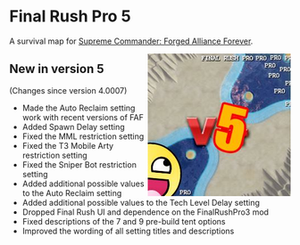 # Final Rush Pro 5

A survival map for [Supreme Commander: Forged Alliance Forever](http://www.faforever.com).

<img align="right" src="preview.jpg">

## New in version 5

(Changes since version 4.0007)

* Made the Auto Reclaim setting work with recent versions of FAF
* Added Spawn Delay setting
* Fixed the MML restriction setting
* Fixed the T3 Mobile Arty restriction setting
* Fixed the Sniper Bot restriction setting
* Added additional possible values to the Auto Reclaim setting
* Added additional possible values to the Tech Level Delay setting
* Dropped Final Rush UI and dependence on the FinalRushPro3 mod
* Fixed descriptions of the 7 and 9 pre-build tent options
* Improved the wording of all setting titles and descriptions